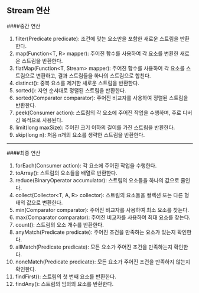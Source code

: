 ## Stream 연산

####중간 연산

1. filter(Predicate<T> predicate): 조건에 맞는 요소만을 포함한 새로운 스트림을 반환한다.
2. map(Function<T, R> mapper): 주어진 함수를 사용하여 각 요소를 변환한 새로운 스트림을 반환한다.
3. flatMap(Function<T, Stream<R>> mapper): 주어진 함수를 사용하여 각 요소를 스트림으로 변환하고, 결과 스트림들을 하나의 스트림으로 합친다.
4. distinct(): 중복 요소를 제거한 새로운 스트림을 반환한다.
5. sorted(): 자연 순서대로 정렬된 스트림을 반환한다.
6. sorted(Comparator<T> comparator): 주어진 비교자를 사용하여 정렬된 스트림을 반환한다.
7. peek(Consumer<T> action): 스트림의 각 요소에 주어진 작업을 수행하며, 주로 디버깅 목적으로 사용된다.
8. limit(long maxSize): 주어진 크기 이하의 길이를 가진 스트림을 반환한다.
9. skip(long n): 처음 n개의 요소를 생략한 스트림을 반환한다.

***

####최종 연산

1. forEach(Consumer<T> action): 각 요소에 주어진 작업을 수행한다.
2. toArray(): 스트림의 요소들을 배열로 반환한다.
3. reduce(BinaryOperator<T> accumulator): 스트림의 요소들을 하나의 값으로 줄인다.
4. collect(Collector<T, A, R> collector): 스트림의 요소들을 컬렉션 또는 다른 형태의 값으로 변환한다.
5. min(Comparator<T> comparator): 주어진 비교자를 사용하여 최소 요소를 찾는다.
6. max(Comparator<T> comparator): 주어진 비교자를 사용하여 최대 요소를 찾는다.
7. count(): 스트림의 요소 개수를 반환한다.
8. anyMatch(Predicate<T> predicate): 주어진 조건을 만족하는 요소가 있는지 확인한다.
9. allMatch(Predicate<T> predicate): 모든 요소가 주어진 조건을 만족하는지 확인한다.
10. noneMatch(Predicate<T> predicate): 모든 요소가 주어진 조건을 만족하지 않는지 확인한다.
11. findFirst(): 스트림의 첫 번째 요소를 반환한다.
12. findAny(): 스트림의 임의의 요소를 반환한다.
